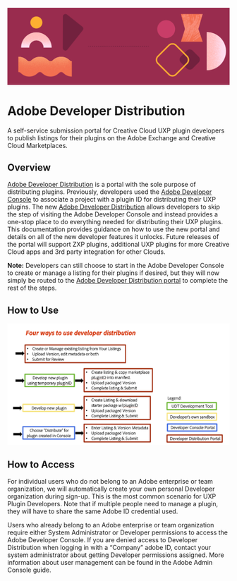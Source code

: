 <Hero slots="heading, text" background="rgb(141, 52, 78)" hideBreadcrumbNav={false} width="100%"/>

![Hero image](../../images/S_filled_DD_CreateApps_1400x500_x2.png)

# Adobe Developer Distribution

A self-service submission portal for Creative Cloud UXP plugin developers to publish listings for their plugins on the Adobe Exchange and Creative Cloud Marketplaces.

## Overview

[Adobe Developer Distribution](/distribute/home) is a portal with the sole purpose of distributing plugins. Previously, developers used the [Adobe Developer Console](/developer-console) to associate a project with a plugin ID for distributing their UXP plugins. The new [Adobe Developer Distribution](/distribute/home) allows developers to skip the step of visiting the Adobe Developer Console and instead provides a one-stop place to do everything needed for distributing their UXP plugins. This documentation provides guidance on how to use the new portal and details on all of the new developer features it unlocks. Future releases of the portal will support ZXP plugins, additional UXP plugins for more Creative Cloud apps and 3rd party integration for other Clouds.

**Note:** Developers can still choose to start in the Adobe Developer Console to create or manage a listing for their plugins if desired, but they will now simply be routed to the [Adobe Developer Distribution portal](/distribute/home) to complete the rest of the steps.

## How to Use

![](../../images/4_ways_to_use.png)

## How to Access

For individual users who do not belong to an Adobe enterprise or team organization, we will automatically create your own personal Developer organization during sign-up. This is the most common scenario for UXP Plugin Developers. Note that if multiple people need to manage a plugin, they will have to share the same Adobe ID credential used.

Users who already belong to an Adobe enterprise or team organization require either System Administrator or Developer permissions to access the Adobe Developer Console. If you are denied access to Developer Distribution when logging in with a “Company” adobe ID, contact your system administrator about getting Developer permissions assigned. More information about user management can be found in the Adobe Admin Console guide.

<br/>

